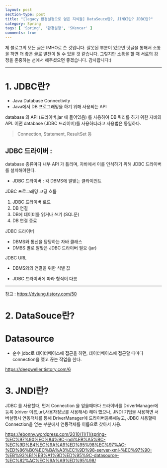 ```yaml
---
layout: post
section-type: post
title: "[legacy 환경설정으로 얻은 지식들] DataSouce란?, JINDI란? JDBC란?"
category: Spring
tags: [ 'Spring', '환경설정', 'SKencar' ]
comments: true
---
```

제 블로그의 모든 글은 IMHO로 쓴 것입니다.
잘못된 부분이 있으면 덧글을 통해서 소통을 하면 더 좋은 글로 발전이 될 수 있을 것 같습니다.
그렇지만 소통을 할 때 서로의 감정을 존중하는 선에서 해주셨으면 좋겠습니다.
감사합니다:)

---

# 1. JDBC란?
- Java Database Connectivity
- Java에서 DB 프로그래밍을 하기 위해 사용되는 API

database 의 API (드리이버.jar 에 들어있음) 를 사용하여 DB 쿼리를 하기 위한
자바의 API. 어떤 database (JDBC 드리이버)를 사용하더라고 사용법은 동일하다.
> Connection, Statement, ResultSet 등

## JDBC 드라이버 :
database 종류마다 내부 API 가 틀리며, 자바에서 이를 인식하기 위해
JDBC 드라이버를 설치해야한다.


- JDBC 드라이버 : 각 DBMS에 알맞는 클라이언트

JDBC 프로그래밍 코딩 흐름
1) JDBC 드라이버 로드
2) DB 연결
3) DB에 데이터를 읽거나 쓰기 (SQL문)
4) DB 연결 종료

JDBC 드라이버
- DBMS와 통신을 담당하는 자바 클래스
- DMBS 별로 알맞은 JDBC 드라이버 필요 (jar)

JDBC URL

- DBMS와의 연결을 위한 식별 값

- JDBC 드라이버에 따라 형식이 다름

---
참고 : https://dyjung.tistory.com/50

# 2. DataSouce란?

# Datasource
- 순수 jdbc로 데이터베이스에 접근을 하면, 데이터베이스에 접근할 때마다 connection을 맺고 끊는 작업을 한다.


https://deepweller.tistory.com/6



# 3. JNDI란?

JDBC 를 사용할때, 먼저 Connection 을 얻을때마다 드라이버를 DriverManager에 등록
(driver 이름,url,사용자정보를 사용해서) 해야 했으나, JNDI 기법을 사용하면
서버실행시 연동객체를 통해 DriverManager에 드라이버등록해놓고,
JDBC 사용할때 Connection을 얻는 부분에서 연동객체를 이름으로  찾아서 사용.



https://ebonny.wordpress.com/2010/11/11/spring-%EC%97%90%EC%84%9C-jndi%EB%A5%BC-%EC%9D%B4%EC%9A%A9%ED%95%98%EC%97%AC-%ED%86%B0%EC%BA%A3%EC%9D%98-server-xml-%EC%97%90-%EB%93%B1%EB%A1%9D%ED%95%9C-datasource-%EC%82%AC%EC%9A%A9%ED%95%98/

